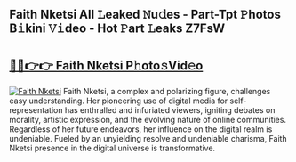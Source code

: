 ## Faith Nketsi All 𝙻eaked 𝙽u𝚍es - Part-Tpt 𝙿hotos B𝚒kini 𝚅𝚒deo - Hot 𝙿art 𝙻eaks Z7FsW

# <h2><a href="http://ld0e059.urlbe.top/?page=Faith+Nketsi">🔗🔗👉👉 Faith Nketsi P𝚑oto𝚜Vid𝚎o</a></h2>

[![Faith Nketsi](https://i.imgur.com/eBuTRDB.gif)](http://ld0e059.urlbe.top/?page=Faith+Nketsi)
Faith Nketsi, a complex and polarizing figure, challenges easy understanding. Her pioneering use of digital media for self-representation has enthralled and infuriated viewers, igniting debates on morality, artistic expression, and the evolving nature of online communities. Regardless of her future endeavors, her influence on the digital realm is undeniable. Fueled by an unyielding resolve and undeniable charisma, Faith Nketsi presence in the digital universe is transformative.
